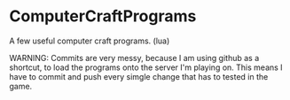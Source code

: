 # ComputerCraftPrograms
A few useful computer craft programs. (lua)

WARNING: 
Commits are very messy, because I am using github as a shortcut, to load the programs onto the server I'm playing on. 
This means I have to commit and push every simgle change that has to tested in the game.

